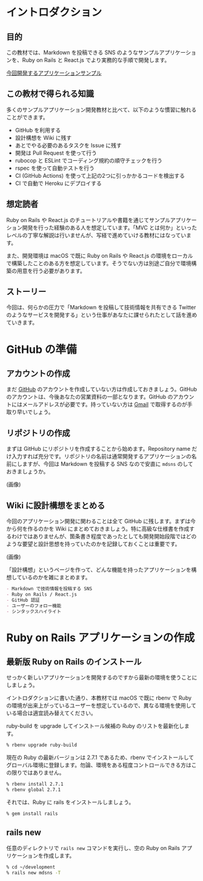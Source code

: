 # イントロダクション

## 目的

この教材では、Markdown を投稿できる SNS のようなサンプルアプリケーションを、Ruby on Rails と React.js でより実務的な手順で開発します。

[今回開発するアプリケーションサンプル]()

## この教材で得られる知識

多くのサンプルアプリケーション開発教材と比べて、以下のような慣習に触れることができます。

- GitHub を利用する
- 設計構想を Wiki に残す
- あとでやる必要のあるタスクを Issue に残す
- 開発は Pull Request を使って行う
- rubocop と ESLint でコーディング規約の順守チェックを行う
- rspec を使って自動テストを行う
- CI (GitHub Actions) を使って上記の2つに引っかかるコードを検出する
- CI で自動で Heroku にデプロイする

## 想定読者

Ruby on Rails や React.js のチュートリアルや書籍を通じてサンプルアプリケーション開発を行った経験のある人を想定しています。「MVC とは何か」といったレベルの丁寧な解説は行いませんが、写経で進めていける教材にはなっています。

また、開発環境は macOS で既に Ruby on Rails や React.js の環境をローカルで構築したことのある方を想定しています。そうでない方は別途ご自分で環境構築の用意を行う必要があります。

## ストーリー

今回は、何らかの圧力で「Markdown を投稿して技術情報を共有できる Twitter のようなサービスを開発する」という仕事があなたに課せられたとして話を進めていきます。

# GitHub の準備

## アカウントの作成

まだ [GitHub](https://github.com) のアカウントを作成していない方は作成しておきましょう。GitHub のアカウントは、今後あなたの営業資料の一部となります。GitHub のアカウントにはメールアドレスが必要です。持っていない方は [Gmail](https://www.google.com/intl/ja/gmail/about/) で取得するのが手取り早いでしょう。

## リポジトリの作成

まずは GitHub にリポジトリを作成することから始めます。Repository name だけ入力すれば充分です。リポジトリの名前は通常開発するアプリケーションの名前にしますが、今回は Markdown を投稿する SNS なので安直に `mdsns` のしておきましょうか。

(画像)

## Wiki に設計構想をまとめる

今回のアプリケーション開発に関わることは全て GitHub に残します。まずは今から何を作るのかを Wiki にまとめておきましょう。特に高級な仕様書を作成するわけではありませんが、箇条書き程度であったとしても開発開始段階ではどのような要望と設計思想を持っていたのかを記録しておくことは重要です。

(画像)

「設計構想」というページを作って、どんな機能を持ったアプリケーションを構想しているのかを雑にまとめます。

```md
- Markdown で技術情報を投稿する SNS
- Ruby on Rails / React.js
- GitHub 認証
- ユーザーのフォロー機能
- シンタックスハイライト
```

# Ruby on Rails アプリケーションの作成

## 最新版 Ruby on Rails のインストール

せっかく新しいアプリケーションを開発するのですから最新の環境を使うことにしましょう。

イントロダクションに書いた通り、本教材では macOS で既に rbenv で Ruby の環境が出来上がっているユーザーを想定しているので、異なる環境を使用している場合は適宜読み替えてください。

ruby-build を upgrade してインストール候補の Ruby のリストを最新化します。

```zsh
% rbenv upgrade ruby-build
```

現在の Ruby の最新バージョンは 2.7.1 であるため、rbenv でインストールしてグローバル環境に登録します。勿論、環境をある程度コントロールできる方はこの限りではありません。

```zsh
% rbenv install 2.7.1
% rbenv global 2.7.1
```

それでは、Ruby に rails をインストールしましょう。

```zsh
% gem install rails
```

## rails new

任意のディレクトリで `rails new` コマンドを実行し、空の Ruby on Rails アプリケーションを作成します。

```zsh
% cd ~/development
% rails new mdsns -T
```
